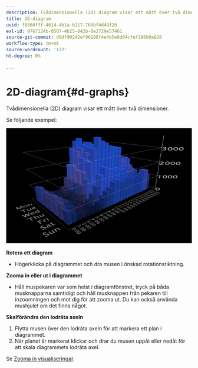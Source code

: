 ```yaml
---
description: Tvådimensionella (2D) diagram visar ett mått över två dimensioner.
title: 2D-diagram
uuid: f8860fff-4614-4b1a-b217-760bf4d48f20
exl-id: 9767124b-8507-4b25-842b-8e2729e57461
source-git-commit: d9df90242ef96188f4e4b5e6d04cfef196b0a628
workflow-type: tm+mt
source-wordcount: '137'
ht-degree: 0%

---
```


# 2D-diagram{#d-graphs}

Tvådimensionella (2D) diagram visar ett mått över två dimensioner.

Se följande exempel:

![](assets/vis_2DGraph.png)

**Rotera ett diagram**

* Högerklicka på diagrammet och dra musen i önskad rotationsriktning.

**Zooma in eller ut i diagrammet**

* Håll muspekaren var som helst i diagramfönstret, tryck på båda musknapparna samtidigt och håll musknappen från pekaren till inzoomningen och mot dig för att zooma ut. Du kan också använda mushjulet om det finns något.

**Skalförändra den lodräta axeln**

1. Flytta musen över den lodräta axeln för att markera ett plan i diagrammet.
1. När planet är markerat klickar och drar du musen uppåt eller nedåt för att skala diagrammets lodräta axel.

Se [Zooma in visualiseringar](../../../../home/c-get-started/c-vis/c-zoom-vis.md#concept-7e33670bb5344f78a316f1a84cc20530).
